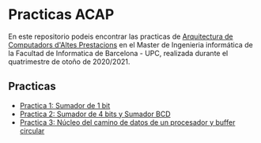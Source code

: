 # Practicas ACAP

En este repositorio podeis encontrar las practicas de [Arquitectura de Computadors d'Altes Prestacions](https://www.fib.upc.edu/ca/estudis/masters/master-en-enginyeria-informatica/pla-destudis/assignatures/ACAP-MEI) en el Master de Ingenieria informática de la Facultad de Informatica de Barcelona - UPC, realizada durante el quatrimestre de otoño de 2020/2021.

## Practicas

- [Practica 1: Sumador de 1 bit](/LAB1)
- [Practica 2: Sumador de 4 bits y Sumador BCD](/LAB2)
- [Practica 3: Núcleo del camino de datos de un procesador y buffer circular](/LAB3)
